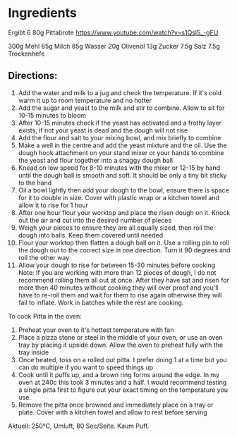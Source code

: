 # Ingredients 
Ergibt  6 80g Pittabrote
https://www.youtube.com/watch?v=s1Qsl5_-gFU



300g Mehl
85g Milch
85g Wasser
20g  Olivenöl
13g  Zucker
7.5g  Salz
7.5g Trockenhefe

## Directions:
1. Add the water and milk to a jug and check the temperature. If it's cold warm it up to room temperature and no hotter
2. Add the sugar and yeast to the milk and stir to combine. Allow to sit for 10-15 minutes to bloom
3. After 10-15 minutes check if the yeast has activated and a frothy layer exists, if not your yeast is dead and the dough will not rise
4. Add the flour and salt to your mixing bowl, and mix briefly to combine
5. Make a well in the centre and add the yeast mixture and the oil. Use the dough hook attachment on your stand mixer or your hands to combine the yeast and flour together into a shaggy dough ball
6. Knead on low speed for 8-10 minutes with the mixer or 12-15 by hand until the dough ball is smooth and soft. It should be only a tiny bit sticky to the hand
7. Oil a bowl lightly then add your dough to the bowl, ensure there is space for it to double in size. Cover with plastic wrap or a kitchen towel and allow it to rise for 1 hour
8. After one hour flour your worktop and place the risen dough on it. Knock out the air and cut into the desired number of pieces
9. Weigh your pieces to ensure they are all equally sized, then roll the dough into balls. Keep them covered until needed
10. Flour your worktop then flatten a dough ball on it. Use a rolling pin to roll the dough out to the correct size in one direction. Turn it 90 degrees and roll the other way
11. Allow your dough to rise for between 15-30 minutes before cooking
Note: If you are working with more than 12 pieces of dough, I do not recommend rolling them all out at once. After they have sat and risen for more then 40 minutes without cooking they will over proof and you'll have to re-roll them and wait for them to rise again otherwise they will fail to inflate. Work in batches while the rest are cooking.

To cook Pitta in the oven:
1. Preheat your oven to it's hottest temperature with fan
2. Place a pizza stone or steel in the middle of your oven, or use an oven tray by placing it upside down. Allow the oven to preheat fully with the tray inside
3. Once heated, toss on a rolled out pitta. I prefer doing 1 at a time but you can do multiple if you want to speed things up
4. Cook until it puffs up, and a brown ring forms around the edge. In my oven at 240c this took 3 minutes and a half. I would recommend testing a single pitta first to figure out your exact timing on the temperature you use.
5. Remove the pitta once browned and immediately place on a tray or plate. Cover with a kitchen towel and allow to rest before serving

Aktuell: 250°C, Umluft, 80 Sec/Seite. Kaum Puff.